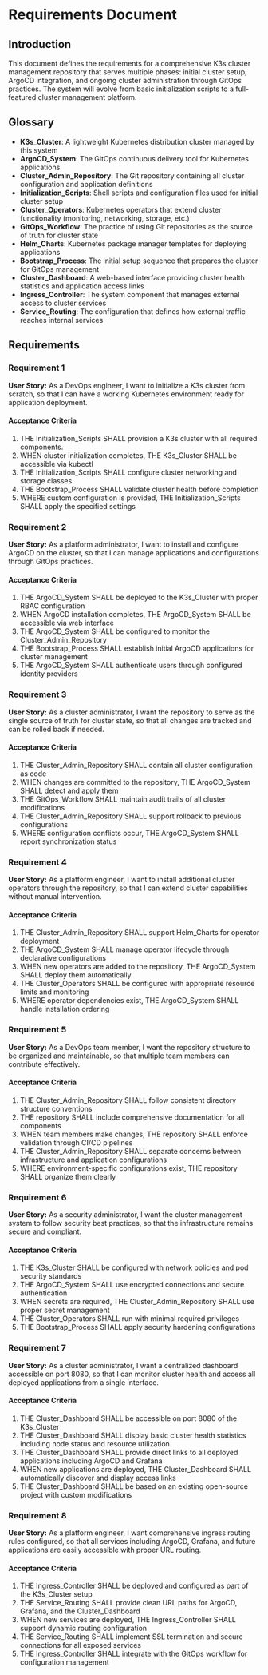 # Requirements Document

## Introduction

This document defines the requirements for a comprehensive K3s cluster management repository that serves multiple phases: initial cluster setup, ArgoCD integration, and ongoing cluster administration through GitOps practices. The system will evolve from basic initialization scripts to a full-featured cluster management platform.

## Glossary

- **K3s_Cluster**: A lightweight Kubernetes distribution cluster managed by this system
- **ArgoCD_System**: The GitOps continuous delivery tool for Kubernetes applications
- **Cluster_Admin_Repository**: The Git repository containing all cluster configuration and application definitions
- **Initialization_Scripts**: Shell scripts and configuration files used for initial cluster setup
- **Cluster_Operators**: Kubernetes operators that extend cluster functionality (monitoring, networking, storage, etc.)
- **GitOps_Workflow**: The practice of using Git repositories as the source of truth for cluster state
- **Helm_Charts**: Kubernetes package manager templates for deploying applications
- **Bootstrap_Process**: The initial setup sequence that prepares the cluster for GitOps management
- **Cluster_Dashboard**: A web-based interface providing cluster health statistics and application access links
- **Ingress_Controller**: The system component that manages external access to cluster services
- **Service_Routing**: The configuration that defines how external traffic reaches internal services

## Requirements

### Requirement 1

**User Story:** As a DevOps engineer, I want to initialize a K3s cluster from scratch, so that I can have a working Kubernetes environment ready for application deployment.

#### Acceptance Criteria

1. THE Initialization_Scripts SHALL provision a K3s cluster with all required components.
2. WHEN cluster initialization completes, THE K3s_Cluster SHALL be accessible via kubectl
3. THE Initialization_Scripts SHALL configure cluster networking and storage classes
4. THE Bootstrap_Process SHALL validate cluster health before completion
5. WHERE custom configuration is provided, THE Initialization_Scripts SHALL apply the specified settings

### Requirement 2

**User Story:** As a platform administrator, I want to install and configure ArgoCD on the cluster, so that I can manage applications and configurations through GitOps practices.

#### Acceptance Criteria

1. THE ArgoCD_System SHALL be deployed to the K3s_Cluster with proper RBAC configuration
2. WHEN ArgoCD installation completes, THE ArgoCD_System SHALL be accessible via web interface
3. THE ArgoCD_System SHALL be configured to monitor the Cluster_Admin_Repository
4. THE Bootstrap_Process SHALL establish initial ArgoCD applications for cluster management
5. THE ArgoCD_System SHALL authenticate users through configured identity providers

### Requirement 3

**User Story:** As a cluster administrator, I want the repository to serve as the single source of truth for cluster state, so that all changes are tracked and can be rolled back if needed.

#### Acceptance Criteria

1. THE Cluster_Admin_Repository SHALL contain all cluster configuration as code
2. WHEN changes are committed to the repository, THE ArgoCD_System SHALL detect and apply them
3. THE GitOps_Workflow SHALL maintain audit trails of all cluster modifications
4. THE Cluster_Admin_Repository SHALL support rollback to previous configurations
5. WHERE configuration conflicts occur, THE ArgoCD_System SHALL report synchronization status

### Requirement 4

**User Story:** As a platform engineer, I want to install additional cluster operators through the repository, so that I can extend cluster capabilities without manual intervention.

#### Acceptance Criteria

1. THE Cluster_Admin_Repository SHALL support Helm_Charts for operator deployment
2. THE ArgoCD_System SHALL manage operator lifecycle through declarative configurations
3. WHEN new operators are added to the repository, THE ArgoCD_System SHALL deploy them automatically
4. THE Cluster_Operators SHALL be configured with appropriate resource limits and monitoring
5. WHERE operator dependencies exist, THE ArgoCD_System SHALL handle installation ordering

### Requirement 5

**User Story:** As a DevOps team member, I want the repository structure to be organized and maintainable, so that multiple team members can contribute effectively.

#### Acceptance Criteria

1. THE Cluster_Admin_Repository SHALL follow consistent directory structure conventions
2. THE repository SHALL include comprehensive documentation for all components
3. WHEN team members make changes, THE repository SHALL enforce validation through CI/CD pipelines
4. THE Cluster_Admin_Repository SHALL separate concerns between infrastructure and application configurations
5. WHERE environment-specific configurations exist, THE repository SHALL organize them clearly

### Requirement 6

**User Story:** As a security administrator, I want the cluster management system to follow security best practices, so that the infrastructure remains secure and compliant.

#### Acceptance Criteria

1. THE K3s_Cluster SHALL be configured with network policies and pod security standards
2. THE ArgoCD_System SHALL use encrypted connections and secure authentication
3. WHEN secrets are required, THE Cluster_Admin_Repository SHALL use proper secret management
4. THE Cluster_Operators SHALL run with minimal required privileges
5. THE Bootstrap_Process SHALL apply security hardening configurations

### Requirement 7

**User Story:** As a cluster administrator, I want a centralized dashboard accessible on port 8080, so that I can monitor cluster health and access all deployed applications from a single interface.

#### Acceptance Criteria

1. THE Cluster_Dashboard SHALL be accessible on port 8080 of the K3s_Cluster
2. THE Cluster_Dashboard SHALL display basic cluster health statistics including node status and resource utilization
3. THE Cluster_Dashboard SHALL provide direct links to all deployed applications including ArgoCD and Grafana
4. WHEN new applications are deployed, THE Cluster_Dashboard SHALL automatically discover and display access links
5. THE Cluster_Dashboard SHALL be based on an existing open-source project with custom modifications

### Requirement 8

**User Story:** As a platform engineer, I want comprehensive ingress routing rules configured, so that all services including ArgoCD, Grafana, and future applications are easily accessible with proper URL routing.

#### Acceptance Criteria

1. THE Ingress_Controller SHALL be deployed and configured as part of the K3s_Cluster setup
2. THE Service_Routing SHALL provide clean URL paths for ArgoCD, Grafana, and the Cluster_Dashboard
3. WHEN new services are deployed, THE Ingress_Controller SHALL support dynamic routing configuration
4. THE Service_Routing SHALL implement SSL termination and secure connections for all exposed services
5. THE Ingress_Controller SHALL integrate with the GitOps workflow for configuration management